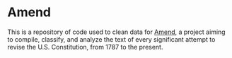 # Amend

This is a repository of code used to clean data for [Amend](https://amendmentsproject.org/project.html), a project aiming to compile, classify, and analyze the text of every significant attempt to revise the U.S. Constitution, from 1787 to the present.
